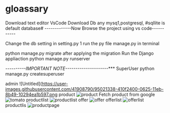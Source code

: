 # gloassary
Download  text editor  VsCode
Download Db any mysq1,postgresql,
#sqllite is default database#
-------------Now Browse the project using vs code-----------

Change the db setting in setting.py
1 run the  py file manage.py
  in terminal
  
  python manage.py migrate
  after applying the migration
  Run the Django appliaction
  python manage.py runserver
  
  *----------IMPORTANT  NOTE---------------------****
  SuperUser
  python manage.py createsuperuser

admin
![Untitled](https://user-images.githubusercontent.com/41908790/95021338-410f2400-0625-11eb-8b49-10294ea1b597.png
product
  ![product](https://user-images.githubusercontent.com/41908790/95021810-28543d80-0628-11eb-9099-af1aec3cb760.png)
Fetch product from google
![tomato](https://user-images.githubusercontent.com/41908790/95021819-3dc96780-0628-11eb-80c5-bbade3d1014c.png)
productlist
![productlist](https://user-images.githubusercontent.com/41908790/95021824-4752cf80-0628-11eb-8afb-23dca3d20281.png)
offer
![offer](https://user-images.githubusercontent.com/41908790/95021827-4de14700-0628-11eb-88b6-bb212c6b2ce6.png)
offerlist
![offerlist](https://user-images.githubusercontent.com/41908790/95021841-59347280-0628-11eb-9459-558e7278506b.png)
productlis
![productpage](https://user-images.githubusercontent.com/41908790/95022277-1627ce80-062b-11eb-84c6-444c7a9f2dc5.png)



